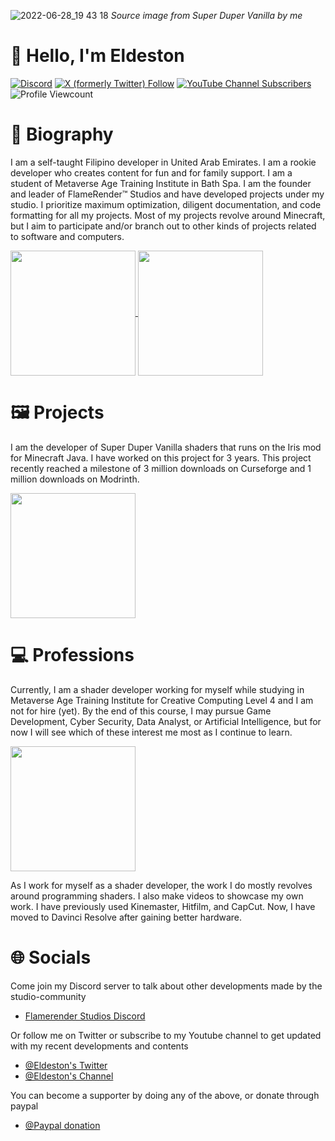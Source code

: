 ![2022-06-28_19 43 18](https://github.com/Eldeston/Super-Duper-Vanilla/blob/master/shaders/textures/thumbCF.png)
*Source image from Super Duper Vanilla by me*

# 👋 Hello, I'm Eldeston
[![Discord](https://img.shields.io/discord/604061216779796492.svg?label=FlameRender%E2%84%A2%20Studios&logo=discord&logoColor=white&logoWidth=16&labelColor=7289DA&style=for-the-badge)](https://discord.gg/UE85W5ynCg)
[![X (formerly Twitter) Follow](https://img.shields.io/twitter/follow/eldeston?style=for-the-badge&logo=x&color=%231DA1F2)](https://twitter.com/eldeston)
[![YouTube Channel Subscribers](https://img.shields.io/youtube/channel/subscribers/UCQCkkFh25ydxZwCqpBhJJlg?color=FF0000&logoWidth=16&label=Eldeston&logo=YouTube&style=for-the-badge)](https://www.youtube.com/channel/UCQCkkFh25ydxZwCqpBhJJlg)
![Profile Viewcount](https://komarev.com/ghpvc/?username=Eldeston&style=for-the-badge&color=lightgrey)

# 📗 Biography
I am a self-taught Filipino developer in United Arab Emirates. I am a rookie developer who creates content for fun and for family support. I am a student of Metaverse Age Training Institute in Bath Spa. I am the founder and leader of FlameRender™ Studios and have developed projects under my studio. I prioritize maximum optimization, diligent documentation, and code formatting for all my projects. Most of my projects revolve around Minecraft, but I aim to participate and/or branch out to other kinds of projects related to software and computers.

<a href="https://github.com/Eldeston">
  <img height=200 align="center" src="https://github-readme-stats.vercel.app/api?username=Eldeston&show_icons=true&theme=transparent"/>
</a>
<a href="https://github.com/Eldeston">
  <img height=200 align="center" src="https://github-readme-stats.vercel.app/api/top-langs?username=Eldeston&layout=compact&theme=transparent"/>
</a>

# 🖼️ Projects
I am the developer of Super Duper Vanilla shaders that runs on the Iris mod for Minecraft Java. I have worked on this project for 3 years. This project recently reached a milestone of 3 million downloads on Curseforge and 1 million downloads on Modrinth.

<a href="https://github.com/Eldeston/Super-Duper-Vanilla">
  <img height=200 align="center" src="https://github-readme-stats.vercel.app/api/pin?username=Eldeston&repo=super-duper-vanilla&show_owner=true&theme=transparent"/>
</a>

# 💻 Professions
Currently, I am a shader developer working for myself while studying in Metaverse Age Training Institute for Creative Computing Level 4 and I am not for hire (yet). By the end of this course, I may pursue Game Development, Cyber Security, Data Analyst, or Artificial Intelligence, but for now I will see which of these interest me most as I continue to learn.

<a href="https://github.com/Eldeston/Creative-Computing">
  <img height=200 align="center" src="https://github-readme-stats.vercel.app/api/pin?username=Eldeston&repo=creative-computing&show_owner=true&theme=transparent"/>
</a>

As I work for myself as a shader developer, the work I do mostly revolves around programming shaders. I also make videos to showcase my own work. I have previously used Kinemaster, Hitfilm, and CapCut. Now, I have moved to Davinci Resolve after gaining better hardware.

# 🌐 Socials
   Come join my Discord server to talk about other developments made by the studio-community
   * [Flamerender Studios Discord](https://discord.gg/UE85W5ynCg)

   Or follow me on Twitter or subscribe to my Youtube channel to get updated with my recent developments and contents
   * [@Eldeston's Twitter](https://twitter.com/eldeston)
   * [@Eldeston's Channel](https://www.youtube.com/channel/UCQCkkFh25ydxZwCqpBhJJlg?view_as=subscriber)

   You can become a supporter by doing any of the above, or donate through paypal
   * [@Paypal donation](https://www.paypal.com/donate?hosted_button_id=4XLQ4WE296JKW)

